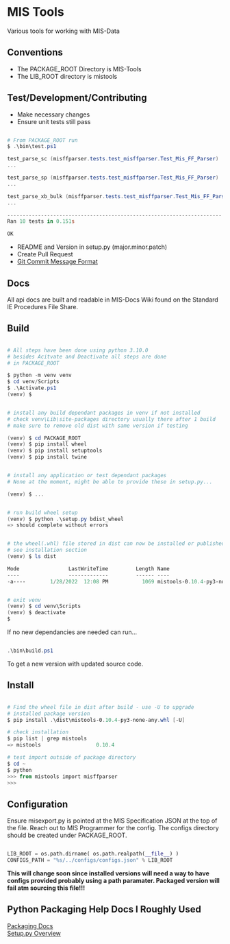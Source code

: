 # MIS Tools

Various tools for working with MIS-Data

## Conventions

* The PACKAGE_ROOT Directory is MIS-Tools
* The LIB_ROOT directory is mistools

## Test/Development/Contributing

* Make necessary changes
* Ensure unit tests still pass

```powershell

# From PACKAGE_ROOT run
$ .\bin\test.ps1

test_parse_sc (misffparser.tests.test_misffparser.Test_Mis_FF_Parser) ... ok
...

test_parse_sp (misffparser.tests.test_misffparser.Test_Mis_FF_Parser) ... ok
...

test_parse_xb_bulk (misffparser.tests.test_misffparser.Test_Mis_FF_Parser) ... ok
...

----------------------------------------------------------------------
Ran 10 tests in 0.151s

OK

```

* README and Version in setup.py (major.minor.patch)
* Create Pull Request
* [Git Commit Message Format](https://gist.github.com/robertpainsi/b632364184e70900af4ab688decf6f53)

## Docs

All api docs are built and readable in MIS-Docs Wiki found on the Standard IE Procedures File Share.


## Build

```powershell

# All steps have been done using python 3.10.0
# besides Acitvate and Deactivate all steps are done
# in PACKAGE_ROOT

$ python -m venv venv
$ cd venv/Scripts
$ .\Activate.ps1
(venv) $


# install any build dependant packages in venv if not installed
# check venv\Lib\site-packages directory usually there after 1 build
# make sure to remove old dist with same version if testing

(venv) $ cd PACKAGE_ROOT
(venv) $ pip install wheel
(venv) $ pip install setuptools
(venv) $ pip install twine


# install any application or test dependant packages
# None at the moment, might be able to provide these in setup.py...

(venv) $ ...


# run build wheel setup
(venv) $ python .\setup.py bdist_wheel
=> should complete without errors


# the wheel(.whl) file stored in dist can now be installed or published
# see installation section
(venv) $ ls dist

Mode                LastWriteTime         Length Name
----                -------------         ------ ----
-a----        1/28/2022  12:08 PM           1069 mistools-0.10.4-py3-none-any.whl


# exit venv
(venv) $ cd venv\Scripts
(venv) $ deactivate
$

```

If no new dependancies are needed can run...

```powershell

.\bin\build.ps1

```

To get a new version with updated source code.


## Install

```powershell

# Find the wheel file in dist after build - use -U to upgrade
# installed package version
$ pip install .\dist\mistools-0.10.4-py3-none-any.whl [-U]

# check installation
$ pip list | grep mistools
=> mistools                  0.10.4

# test import outside of package directory
$ cd ~
$ python
>>> from mistools import misffparser
>>>

```

## Configuration

Ensure misexport.py is pointed at the MIS Specification JSON at the top of the file. Reach out to MIS Programmer for the config. The configs directory should be created under PACKAGE_ROOT.

``` python

LIB_ROOT = os.path.dirname( os.path.realpath(__file__) )
CONFIGS_PATH = "%s/../configs/configs.json" % LIB_ROOT

```

**This will change soon since installed versions will need a way to have configs provided probably using a path paramater. Packaged version will fail atm sourcing this file!!!**

## Python Packaging Help Docs I Roughly Used
[Packaging Docs](https://medium.com/analytics-vidhya/how-to-create-a-python-library-7d5aea80cc3f)<br>
[Setup.py Overview](https://godatadriven.com/blog/a-practical-guide-to-using-setup-py/)

